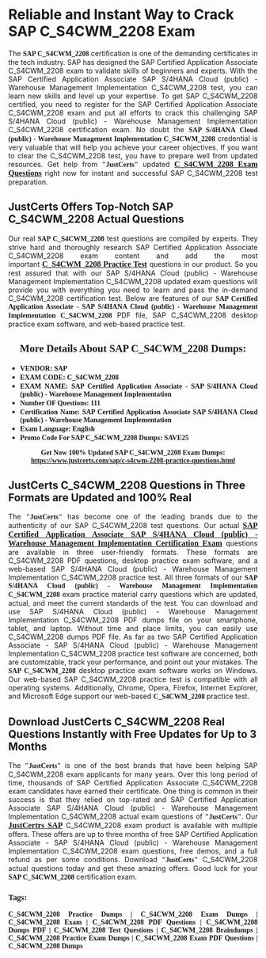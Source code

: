 <h1><strong>Reliable and Instant Way to Crack SAP C_S4CWM_2208 Exam</strong></h1>

<p style="text-align: justify;">The <span style="font-family:Georgia,serif;"><strong>SAP C_S4CWM_2208</strong></span> certification is one of the demanding certificates in the tech industry. SAP has designed the SAP Certified Application Associate C_S4CWM_2208 exam to validate skills of beginners and experts. With the SAP Certified Application Associate SAP S/4HANA Cloud (public) - Warehouse Management Implementation C_S4CWM_2208 test, you can learn new skills and level up your expertise. To get SAP C_S4CWM_2208 certified, you need to register for the SAP Certified Application Associate C_S4CWM_2208 exam and put all efforts to crack this challenging SAP S/4HANA Cloud (public) - Warehouse Management Implementation C_S4CWM_2208 certification exam. No doubt the <span style="font-family:Georgia,serif;"><strong>SAP S/4HANA Cloud (public) - Warehouse Management Implementation C_S4CWM_2208</strong></span> credential is very valuable that will help you achieve your career objectives. If you want to clear the C_S4CWM_2208 test, you have to prepare well from updated resources. Get help from <span style="font-size:14px;"><span style="font-family:Georgia,serif;"><strong>"JustCerts"</strong></span></span> updated <a href="https://www.justcerts.com/sap/c-s4cwm-2208-practice-questions.html"><span style="font-size:16px;"><span style="font-family:Georgia,serif;"><strong>C_S4CWM_2208 Exam Questions</strong></span></span></a> right now for instant and successful SAP C_S4CWM_2208 test preparation.</p>

<h2><strong>JustCerts Offers Top-Notch SAP C_S4CWM_2208 Actual Questions </strong></h2>

<p style="text-align: justify;">Our real <span style="font-family:Georgia,serif;"><strong>SAP C_S4CWM_2208</strong></span> test questions are compiled by experts. They strive hard and thoroughly research SAP Certified Application Associate C_S4CWM_2208 exam content and add the most important <a href="https://www.justcerts.com/sap/c-s4cwm-2208-practice-questions.html"><span style="font-size:16px;"><span style="font-family:Georgia,serif;"><strong>C_S4CWM_2208 Practice Test</strong></span></span></a> questions in our product. So you rest assured that with our SAP S/4HANA Cloud (public) - Warehouse Management Implementation C_S4CWM_2208 updated exam questions will provide you with everything you need to learn and pass the in-demand C_S4CWM_2208 certification test. Below are features of our <span style="font-family:Georgia,serif;"><strong>SAP Certified Application Associate - SAP S/4HANA Cloud (public) - Warehouse Management Implementation C_S4CWM_2208</strong></span> PDF file, SAP C_S4CWM_2208 desktop practice exam software, and web-based practice test.</p>

<h2 style="text-align: center;"><strong><span style="font-family:Georgia,serif;">More Details About SAP C_S4CWM_2208 Dumps:</span></strong></h2>

<ul>
	<li style="text-align: justify;"><span style="font-size:14px;"><span style="font-family:Georgia,serif;"><strong>VENDOR: SAP</strong></span></span></li>
	<li style="text-align: justify;"><span style="font-size:14px;"><span style="font-family:Georgia,serif;"><strong>EXAM CODE: C_S4CWM_2208</strong></span></span></li>
	<li style="text-align: justify;"><span style="font-size:14px;"><span style="font-family:Georgia,serif;"><strong>EXAM NAME: SAP Certified Application Associate - SAP S/4HANA Cloud (public) - Warehouse Management Implementation</strong></span></span></li>
	<li style="text-align: justify;"><span style="font-size:14px;"><span style="font-family:Georgia,serif;"><strong>Number OF Questions: 111</strong></span></span></li>
	<li style="text-align: justify;"><span style="font-size:14px;"><span style="font-family:Georgia,serif;"><strong>Certification Name: SAP Certified Application Associate SAP S/4HANA Cloud (public) - Warehouse Management Implementation</strong></span></span></li>
	<li style="text-align: justify;"><span style="font-size:14px;"><span style="font-family:Georgia,serif;"><strong>Exam Language: English</strong></span></span></li>
	<li style="text-align: justify;"><span style="font-size:14px;"><span style="font-family:Georgia,serif;"><strong>Promo Code For SAP C_S4CWM_2208 Dumps: SAVE25</strong></span></span></li>
</ul>

<p style="text-align: center;"><strong><span style="font-family:Georgia,serif;"><span style="font-size:14px;">Get Now 100% Updated SAP C_S4CWM_2208 Exam Dumps:</span> <a href="https://www.justcerts.com/sap/c-s4cwm-2208-practice-questions.html">https://www.justcerts.com/sap/c-s4cwm-2208-practice-questions.html</a></span></strong></p>

<h2><strong>JustCerts C_S4CWM_2208 Questions in Three Formats are Updated and 100% Real</strong></h2>

<p style="text-align: justify;">The <span style="font-size:14px;"><span style="font-family:Georgia,serif;"><strong>"JustCerts"</strong></span></span> has become one of the leading brands due to the authenticity of our SAP C_S4CWM_2208 test questions. Our actual <a href="https://www.justcerts.com/sap/sap-certified-application-associate-certification-exams.html"><span style="font-size:16px;"><span style="font-family:Georgia,serif;"><strong>SAP Certified Application Associate SAP S/4HANA Cloud (public) - Warehouse Management Implementation Certification Exam</strong></span></span></a> questions are available in three user-friendly formats. These formats are C_S4CWM_2208 PDF questions, desktop practice exam software, and a web-based SAP S/4HANA Cloud (public) - Warehouse Management Implementation C_S4CWM_2208 practice test. All three formats of our <strong><span style="font-family:Georgia,serif;">SAP S/4HANA Cloud (public) - Warehouse Management Implementation C_S4CWM_2208</span></strong> exam practice material carry questions which are updated, actual, and meet the current standards of the test. You can download and use SAP S/4HANA Cloud (public) - Warehouse Management Implementation C_S4CWM_2208 PDF dumps file on your smartphone, tablet, and laptop. Without time and place limits, you can easily use C_S4CWM_2208 dumps PDF file. As far as two SAP Certified Application Associate - SAP S/4HANA Cloud (public) - Warehouse Management Implementation C_S4CWM_2208 practice test software are concerned, both are customizable, track your performance, and point out your mistakes. The <span style="font-family:Georgia,serif;"><strong>SAP C_S4CWM_2208</strong></span> desktop practice exam software works on Windows. Our web-based SAP C_S4CWM_2208 practice test is compatible with all operating systems. Additionally, Chrome, Opera, Firefox, Internet Explorer, and Microsoft Edge support our web-based <span style="font-family:Georgia,serif;"><strong>C_S4CWM_2208 </strong></span> practice test.</p>

<h2><strong>Download JustCerts C_S4CWM_2208 Real Questions Instantly with Free Updates for Up to 3 Months</strong></h2>

<p style="text-align: justify;">The <span style="font-family:Georgia,serif;"><span style="font-size:14px;"><strong>"JustCerts"</strong></span></span> is one of the best brands that have been helping SAP C_S4CWM_2208 exam applicants for many years. Over this long period of time, thousands of SAP Certified Application Associate C_S4CWM_2208 exam candidates have earned their certificate. One thing is common in their success is that they relied on top-rated and SAP Certified Application Associate SAP S/4HANA Cloud (public) - Warehouse Management Implementation C_S4CWM_2208 actual exam questions of <span style="font-family:Georgia,serif;"><span style="font-size:14px;"><strong>"JustCerts"</strong></span></span>. Our <a href="https://www.justcerts.com/sap-certification-exams.html"><span style="font-size:16px;"><span style="font-family:Georgia,serif;"><strong>JustCertrs SAP</strong></span></span></a> C_S4CWM_2208 exam product is available with multiple offers. These offers are up to three months of free SAP Certified Application Associate - SAP S/4HANA Cloud (public) - Warehouse Management Implementation C_S4CWM_2208 exam questions, free demos, and a full refund as per some conditions. Download <span style="font-family:Georgia,serif;"><span style="font-size:14px;"><strong>"JustCerts"</strong></span></span> C_S4CWM_2208 actual questions today and get these amazing offers. Good luck for your <span style="font-family:Georgia,serif;"><strong>SAP C_S4CWM_2208</strong></span> certification exam.</p>

<h3 style="text-align: justify;"><span style="font-family:Georgia,serif;"><strong>Tags:</strong></span></h3>

<p style="text-align: justify;"><span style="font-family:Georgia,serif;"><strong>C_S4CWM_2208 Practice Dumps | C_S4CWM_2208 Exam Dumps | C_S4CWM_2208 Exam | C_S4CWM_2208 PDF Questions | C_S4CWM_2208 Dumps PDF | C_S4CWM_2208 Test Questions | C_S4CWM_2208 Braindumps | C_S4CWM_2208 Practice Exam Dumps | C_S4CWM_2208 Exam PDF Questions | C_S4CWM_2208 Dumps</strong></span></p>
